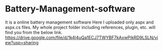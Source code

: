 # Battery-Management-software
It is a online battery management software 
Here I uploaded only aspx and aspx.cs files. My whole project folder including references, plugin, etc. will find you from the below link.
https://drive.google.com/file/d/1k4l4uQa1ECJ7TWYBF7kAxwPikRD9LSLN/view?usp=sharing
